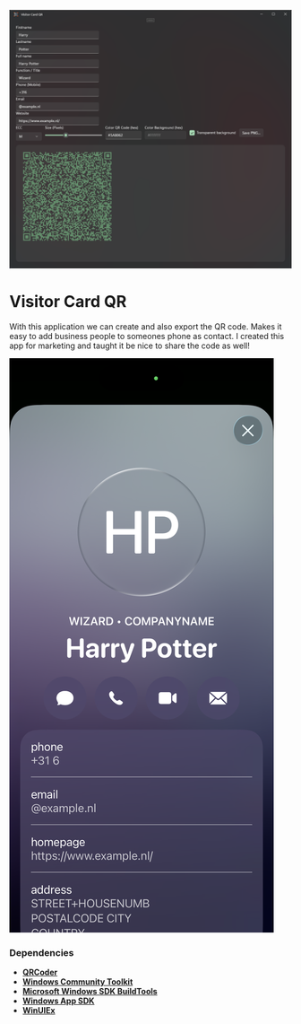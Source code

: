 ![](ProgramVCQR.png)

# Visitor Card QR
With this application we can create and also export the QR code. Makes it easy to add business people to someones phone as contact. I created this app for marketing and taught it be nice to share the code as well!

![](ProgramVCQRPhone.png)

### Dependencies
- **[QRCoder]([https://github.com/ghost1372/DevWinUI](https://github.com/Shane32/QRCoder))**
- **[Windows Community Toolkit](https://github.com/CommunityToolkit/Windows)**
- **[Microsoft Windows SDK BuildTools](https://www.nuget.org/packages/Microsoft.Windows.SDK.BuildTools/10.0.26100.6584?_src=template)**
- **[Windows App SDK](https://github.com/microsoft/WindowsAppSDK)**
- **[WinUIEx](https://github.com/dotMorten/WinUIEx)**
